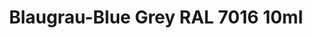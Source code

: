 ---
layout: product
title: "Blaugrau-Blue Grey RAL 7016 10ml"
price: "330" 
desc: "Acrylic Laquer 10mL"
img_path: "/assets/img/RC055.webp"
brand: "AK "
available: false
special_offer: false
new: false
soon: false
cat: "020000"
subcat: "020200"
subsubcat: "020201"
sifra: "RC055"
popular: false
---